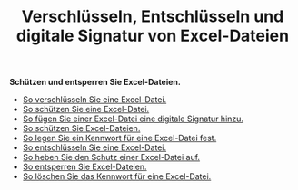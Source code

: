 ﻿---
title: Verschlüsseln, Entschlüsseln und digitale Signatur von Excel-Dateien
second_title: Documen
linktitle: Schützen Sie Exce
type: docs
url: /de/protect/
aliases: [/workbook/password/]
keywords: Protect and unprotect Excel workbook
description: Aspose.Cells Cloud REST API unterstützt das Schützen und Aufheben des Schutzes von Excel Arbeitsmappen. SDK unterstützt verschiedene Entwicklungssprachen. Dazu gehören Android, C#, Go, Java, NodeJS, Perl, PHP, Python, Ruby und Swift
weight: 36
kwords: Excel, Office Cloud, REST API, Tabellenkalkulation, PDF, CSV, Json, Markdown, Arbeitsmappe schützen
---
**Schützen und entsperren Sie Excel-Dateien.**

- [So verschlüsseln Sie eine Excel-Datei.](/cells/de/excel-file-encrypt/)
- [So schützen Sie eine Excel-Datei.](/cells/de/protect-excel-file/)
- [So fügen Sie einer Excel-Datei eine digitale Signatur hinzu.](/cells/de/excel-digital-signature/)
- [So schützen Sie Excel-Dateien.](/cells/de/protect-excel-files/)
- [So legen Sie ein Kennwort für eine Excel-Datei fest.](/cells/de//workbook/password/modify/)
- [So entschlüsseln Sie eine Excel-Datei.](/cells/de/excel-file-decrypt/)
- [So heben Sie den Schutz einer Excel-Datei auf.](/cells/de/excel-file-unprotect/)
- [So entsperren Sie Excel-Dateien.](/cells/de/unlock-excel-files/)
- [So löschen Sie das Kennwort für eine Excel-Datei.](/cells/de/clear-excel-files-password/)
